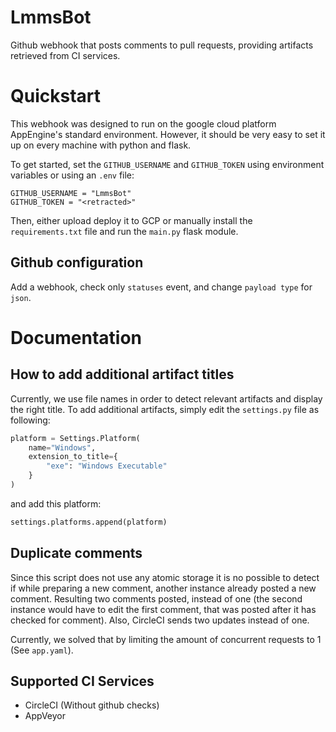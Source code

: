 # LmmsBot
Github webhook that posts comments to pull requests, providing artifacts retrieved from CI services.   

# Quickstart
This webhook was designed to run on the google cloud platform AppEngine's standard environment. 
However, it should be very easy to set it up on every machine with python and flask. 

To get started, set the `GITHUB_USERNAME` and `GITHUB_TOKEN` using environment variables or using an `.env` file:
```.env
GITHUB_USERNAME = "LmmsBot"
GITHUB_TOKEN = "<retracted>"
```

Then, either upload deploy it to GCP or manually install the `requirements.txt` file and run the `main.py` flask module.

## Github configuration
Add a webhook, check only `statuses` event, and change `payload type` for `json`.

# Documentation 
## How to add additional artifact titles
Currently, we use file names in order to detect relevant artifacts and display the right title.
To add additional artifacts, simply edit the `settings.py` file as following: 
```python
platform = Settings.Platform(
    name="Windows",
    extension_to_title={
        "exe": "Windows Executable"
    }
)
```
and add this platform:
```python
settings.platforms.append(platform)
```
## Duplicate comments
Since this script does not use any atomic storage it is no possible to detect if while preparing a new comment, another instance already posted a new comment. Resulting two comments posted, instead of one (the second instance would have to edit the first comment, that was posted after it has checked for comment). Also, CircleCI sends two updates instead of one. 

Currently, we solved that by limiting the amount of concurrent requests to 1 (See `app.yaml`). 

## Supported CI Services
- CircleCI (Without github checks)
- AppVeyor
